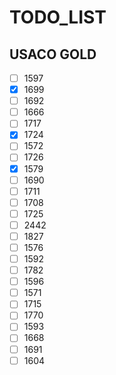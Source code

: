 # TODO_LIST

## USACO GOLD

- [ ] 1597
- [x] 1699
- [ ] 1692
- [ ] 1666
- [ ] 1717
- [x] 1724
- [ ] 1572
- [ ] 1726
- [x] 1579
- [ ] 1690
- [ ] 1711
- [ ] 1708
- [ ] 1725
- [ ] 2442
- [ ] 1827
- [ ] 1576
- [ ] 1592
- [ ] 1782
- [ ] 1596
- [ ] 1571
- [ ] 1715
- [ ] 1770
- [ ] 1593
- [ ] 1668
- [ ] 1691
- [ ] 1604
